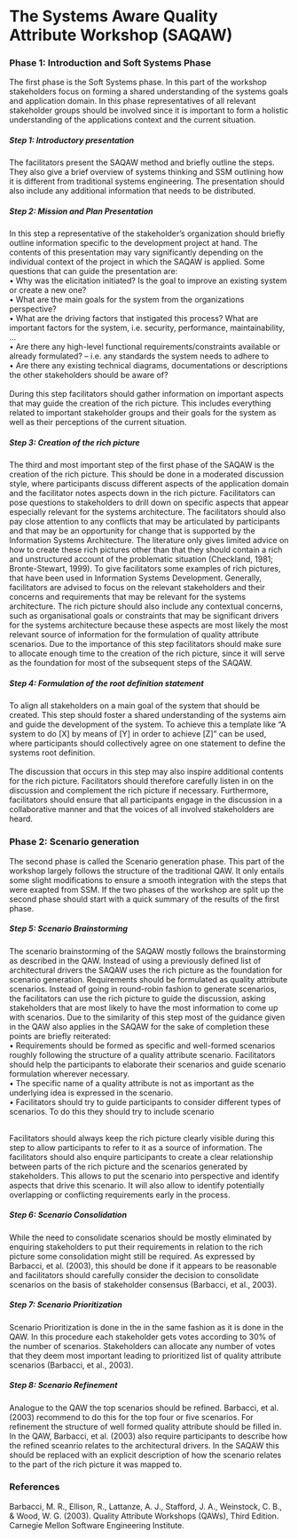 # The Systems Aware Quality Attribute Workshop (SAQAW)

### Phase 1: Introduction and Soft Systems Phase
The first phase is the Soft Systems phase. In this part of the workshop stakeholders focus on forming a shared understanding of the systems goals and application domain. In this phase representatives of all relevant stakeholder groups should be involved since it is important to form a holistic understanding of the applications context and the current situation.

##### Step 1: Introductory presentation
The facilitators present the SAQAW method and briefly outline the steps. They also give a brief overview of systems thinking and SSM outlining how it is different from traditional systems engineering. The presentation should also include any additional information that needs to be distributed.

##### Step 2: Mission and Plan Presentation
In this step a representative of the stakeholder’s organization should briefly outline information specific to the development project at hand. The contents of this presentation may vary significantly depending on the individual context of the project in which the SAQAW is applied. Some questions that can guide the presentation are: <br />
•	Why was the elicitation initiated? Is the goal to improve an existing system or create a new one? <br />
•	What are the main goals for the system from the organizations perspective? <br />
•	What are the driving factors that instigated this process? What are important factors for the system, i.e. security, performance, maintainability, … <br />
•	Are there any high-level functional requirements/constraints available or already formulated? – i.e. any standards the system needs to adhere to <br />
•	Are there any existing technical diagrams, documentations or descriptions the other stakeholders should be aware of? <br /><br />
During this step facilitators should gather information on important aspects that may guide the creation of the rich picture. This includes everything related to important stakeholder groups and their goals for the system as well as their perceptions of the current situation. 


##### Step 3: Creation of the rich picture
The third and most important step of the first phase of the SAQAW is the creation of the rich picture. This should be done in a moderated discussion style, where participants discuss different aspects of the application domain and the facilitator notes aspects down in the rich picture. Facilitators can pose questions to stakeholders to drill down on specific aspects that appear especially relevant for the systems architecture. 
The facilitators should also pay close attention to any conflicts that may be articulated by participants and that may be an opportunity for change that is supported by the Information Systems Architecture. 
The literature only gives limited advice on how to create these rich pictures other than that they should contain a rich and unstructured account of the problematic situation (Checkland, 1981; Bronte-Stewart, 1999). To give facilitators some examples of rich pictures, that have been used in Information Systems Development. Generally, facilitators are advised to focus on the relevant stakeholders and their concerns and requirements that may be relevant for the systems architecture. The rich picture should also include any contextual concerns, such as organisational goals or constraints that may be significant drivers for the systems architecture because these aspects are most likely the most relevant source of information for the formulation of quality attribute scenarios. Due to the importance of this step facilitators should make sure to allocate enough time to the creation of the rich picture, since it will serve as the foundation for most of the subsequent steps of the SAQAW.

##### Step 4: Formulation of the root definition statement
To align all stakeholders on a main goal of the system that should be created. This step should foster a shared understanding of the systems aim and guide the development of the system.  To achieve this a template like “A system to do [X] by means of [Y] in order to achieve [Z]” can be used, where participants should collectively agree on one statement to define the systems root definition. <br /><br />
The discussion that occurs in this step may also inspire additional contents for the rich picture. Facilitators should therefore carefully listen in on the discussion and complement the rich picture if necessary. Furthermore, facilitators should ensure that all participants engage in the discussion in a collaborative manner and that the voices of all involved stakeholders are heard. 

### Phase 2: Scenario generation
The second phase is called the Scenario generation phase. This part of the workshop largely follows the structure of the traditional QAW. It only entails some slight modifications to ensure a smooth integration with the steps that were exapted from SSM. If the two phases of the workshop are split up the second phase should start with a quick summary of the results of the first phase.


##### Step 5: Scenario Brainstorming
The scenario brainstorming of the SAQAW mostly follows the brainstorming as described in the QAW. Instead of using a previously defined list of architectural drivers the SAQAW uses the rich picture as the foundation for scenario generation. Requirements should be formulated as quality attribute scenarios. Instead of going in round-robin fashion to generate scenarios, the facilitators can use the rich picture to guide the discussion, asking stakeholders that are most likely to have the most information to come up with scenarios. Due to the similarity of this step most of the guidance given in the QAW also applies in the SAQAW for the sake of completion these points are briefly reiterated: <br />
•	Requirements should be formed as specific and well-formed scenarios roughly following the structure of a quality attribute scenario. Facilitators should help the participants to elaborate their scenarios and guide scenario formulation wherever necessary. <br />
•	The specific name of a quality attribute is not as important as the underlying idea is expressed in the scenario. <br />
•	Facilitators should try to guide participants to consider different types of scenarios. To do this they should try to include scenario <br /><br />

Facilitators should always keep the rich picture clearly visible during this step to allow participants to refer to it as a source of information. The facilitators should also enquire participants to create a clear relationship between parts of the rich picture and the scenarios generated by stakeholders. This allows to put the scenario into perspective and identify aspects that drive this scenario. It will also allow to identify potentially overlapping or conflicting requirements early in the process. 

##### Step 6: Scenario Consolidation
While the need to consolidate scenarios should be mostly eliminated by enquiring stakeholders to put their requirements in relation to the rich picture some consolidation might still be required. As expressed by Barbacci, et al. (2003), this should be done if it appears to be reasonable and facilitators should carefully consider the decision to consolidate scenarios on the basis of stakeholder consensus (Barbacci, et al., 2003).

##### Step 7: Scenario Prioritization
Scenario Prioritization is done in the in the same fashion as it is done in the QAW. In this procedure each stakeholder gets votes according to 30% of the number of scenarios. Stakeholders can allocate any number of votes that they deem most important leading to prioritized list of quality attribute scenarios (Barbacci, et al., 2003).

#####  Step 8: Scenario Refinement
Analogue to the QAW the top scenarios should be refined. Barbacci, et al. (2003) recommend to do this for the top four or five scenarios. For refinement the structure of well formed quality attribute should be filled in. In the QAW, Barbacci, et al. (2003) also require participants to describe how the refined sceanrio relates to the architectural drivers. In the SAQAW this should be replaced with an explicit description of how the scenario relates to the part of the rich picture it was mapped to.

### References
Barbacci, M. R., Ellison, R., Lattanze, A. J., Stafford, J. A., Weinstock, C. B., & Wood, W. G. (2003). Quality Attribute Workshops (QAWs), Third Edition. Carnegie Mellon Software Engineering Institute.